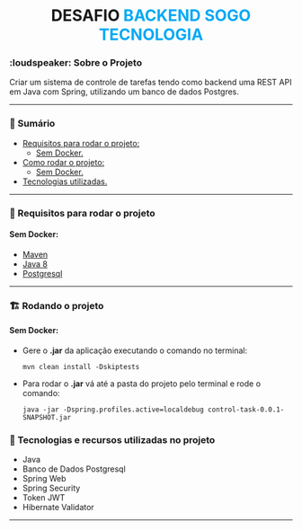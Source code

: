 <h1 align="center" > DESAFIO <b style="color: #03A9F5;">BACKEND SOGO TECNOLOGIA</b> </h1>

<h3> :loudspeaker: Sobre o Projeto </h3>
<p>Criar um sistema de controle de tarefas tendo como backend uma REST API em Java
com Spring, utilizando um banco de dados Postgres.</p>

<hr>

<h3 id="sumario"> 📑 Sumário </h3>

- <a href="#requisitos"> Requisitos para rodar o projeto:</a>
    - <a href="#requisitos-sem-docker"> Sem Docker.</a>
- <a href="#como-rodar">Como rodar o projeto:</a>
    - <a href="#rodar-sem-docker"> Sem Docker.</a>
- <a href="#tecnologias">Tecnologias utilizadas.</a>

<hr>

<h3 id="requisitos"> 🧾 Requisitos para rodar o projeto</h3>

<h4 id="requisitos-sem-docker"> Sem Docker:</h4>

- <a target="_blank" href="https://maven.apache.org/">Maven</a>
- <a target="_blank" href="https://openjdk.java.net/install/">Java 8</a>
- <a target="_blank" href="https://www.postgresql.org/download/">Postgresql</a>

<hr>

<h3 id="como-rodar"> 🏗️ Rodando o projeto</h3>

<h4 id="rodar-sem-docker"> Sem Docker:</h4> 

- Gere o <b>.jar</b> da aplicação executando o comando no terminal:
    ```shell
    mvn clean install -Dskiptests
    ```

- Para rodar o <b>.jar</b> vá até a pasta do projeto pelo terminal e rode o comando:
    ```shell
    java -jar -Dspring.profiles.active=localdebug control-task-0.0.1-SNAPSHOT.jar
     ```

<h3 id="tecnologias"> 🚀 Tecnologias e recursos utilizadas no projeto</h3>

- Java
- Banco de Dados Postgresql
- Spring Web
- Spring Security
- Token JWT
- Hibernate Validator
<hr>
